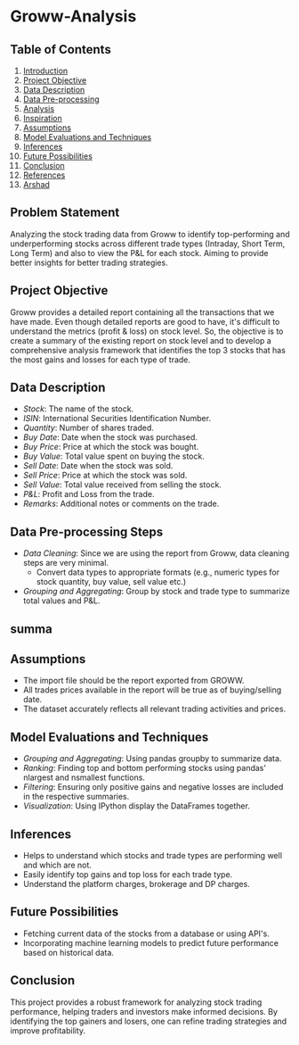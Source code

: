 # Groww-Analysis

## Table of Contents
1. [Introduction](#introduction)
2. [Project Objective](#project-objective)
3. [Data Description](#data-description)
4. [Data Pre-processing](#data-pre-processing)
5. [Analysis](#analysis)
6. [Inspiration](#inspiration)
7. [Assumptions](#assumptions)
8. [Model Evaluations and Techniques](#model-evaluations-and-techniques)
9. [Inferences](#inferences)
10. [Future Possibilities](#future-possibilities)
11. [Conclusion](#conclusion)
12. [References](#references)
13. [Arshad](#summa)


## Problem Statement
  Analyzing the stock trading data from Groww to identify top-performing and underperforming stocks across different trade types (Intraday, Short Term, Long Term) and also to view the P&L for each stock. 
  Aiming to provide better insights for better trading strategies.

## Project Objective
  Groww provides a detailed report containing all the transactions that we have made. Even though detailed reports are good to have, it's difficult to understand the metrics (profit & loss) on stock level. So, the objective is to create a summary of the existing report on stock level and to develop a comprehensive analysis framework that identifies the top 3 stocks that has the most gains and losses for each type of trade.

## Data Description
  * _Stock_: The name of the stock.
  * _ISIN_: International Securities Identification Number.
  * _Quantity_: Number of shares traded.
  * _Buy Date_: Date when the stock was purchased.
  * _Buy Price_: Price at which the stock was bought.
  * _Buy Value_: Total value spent on buying the stock.
  * _Sell Date_: Date when the stock was sold.
  * _Sell Price_: Price at which the stock was sold.
  * _Sell Value_: Total value received from selling the stock.
  * _P&L_: Profit and Loss from the trade.
  * _Remarks_: Additional notes or comments on the trade.

## Data Pre-processing Steps
  * _Data Cleaning_:
    Since we are using the report from Groww, data cleaning steps are very minimal.
    * Convert data types to appropriate formats (e.g., numeric types for stock quantity, buy value, sell value etc.)
  * _Grouping and Aggregating_:
    Group by stock and trade type to summarize total values and P&L.
## summa
## Assumptions
  * The import file should be the report exported from GROWW.
  * All trades prices available in the report will be true as of buying/selling date.
  * The dataset accurately reflects all relevant trading activities and prices.

## Model Evaluations and Techniques
  * _Grouping and Aggregating_: Using pandas groupby to summarize data.
  * _Ranking_: Finding top and bottom performing stocks using pandas' nlargest and nsmallest functions.
  * _Filtering_: Ensuring only positive gains and negative losses are included in the respective summaries.
  * _Visualization_: Using IPython display the DataFrames together.

## Inferences
  * Helps to understand which stocks and trade types are performing well and which are not.
  * Easily identify top gains and top loss for each trade type.
  * Understand the platform charges, brokerage and DP charges.

## Future Possibilities
  * Fetching current data of the stocks from a database or using API's.
  * Incorporating machine learning models to predict future performance based on historical data.

## Conclusion
  This project provides a robust framework for analyzing stock trading performance, helping traders and investors make informed decisions. By identifying the top gainers and losers, one can refine trading strategies and improve profitability.
